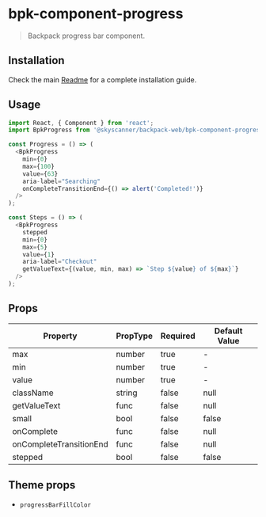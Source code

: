 # bpk-component-progress

> Backpack progress bar component.

## Installation

Check the main [Readme](https://github.com/skyscanner/backpack#usage) for a complete installation guide.

## Usage

```js
import React, { Component } from 'react';
import BpkProgress from '@skyscanner/backpack-web/bpk-component-progress';

const Progress = () => (
  <BpkProgress
    min={0}
    max={100}
    value={63}
    aria-label="Searching"
    onCompleteTransitionEnd={() => alert('Completed!')}
  />
);

const Steps = () => (
  <BpkProgress
    stepped
    min={0}
    max={5}
    value={1}
    aria-label="Checkout"
    getValueText={(value, min, max) => `Step ${value} of ${max}`}
  />
);
```

## Props

| Property                 | PropType                      | Required | Default Value |
| ------------------------ | ----------------------------- | -------- | ------------- |
| max                      | number                        | true     | -             |
| min                      | number                        | true     | -             |
| value                    | number                        | true     | -             |
| className                | string                        | false    | null          |
| getValueText             | func                          | false    | null          |
| small                    | bool                          | false    | false         |
| onComplete               | func                          | false    | null          |
| onCompleteTransitionEnd  | func                          | false    | null          |
| stepped                  | bool                          | false    | false         |

## Theme props

* `progressBarFillColor`
